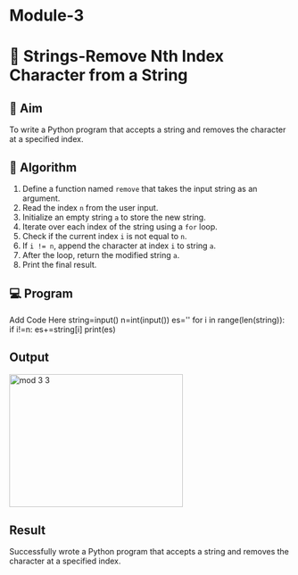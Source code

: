 # Module-3
# 🧹 Strings-Remove Nth Index Character from a String

## 🎯 Aim
To write a Python program that accepts a string and removes the character at a specified index.

## 🧠 Algorithm
1. Define a function named `remove` that takes the input string as an argument.
2. Read the index `n` from the user input.
3. Initialize an empty string `a` to store the new string.
4. Iterate over each index of the string using a `for` loop.
5. Check if the current index `i` is not equal to `n`.
6. If `i != n`, append the character at index `i` to string `a`.
7. After the loop, return the modified string `a`.
8. Print the final result.

## 💻 Program
Add Code Here
string=input()
n=int(input())
es=''
for i in range(len(string)):
    if i!=n:
        es+=string[i]
print(es)
## Output
<img width="311" height="238" alt="mod 3 3" src="https://github.com/user-attachments/assets/f4fdcc99-1ba6-4e58-a171-60d3fa2f5546" />

## Result
Successfully wrote a Python program that accepts a string and removes the character at a specified index.

